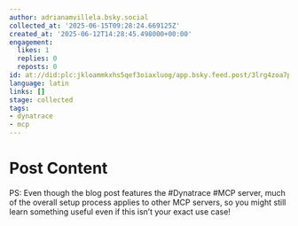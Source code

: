 ```yaml
---
author: adrianamvillela.bsky.social
collected_at: '2025-06-15T09:28:24.669125Z'
created_at: '2025-06-12T14:28:45.498000+00:00'
engagement:
  likes: 1
  replies: 0
  reposts: 0
id: at://did:plc:jkloammkxhs5qef3oiaxluog/app.bsky.feed.post/3lrg4zoa7pc23
language: latin
links: []
stage: collected
tags:
- dynatrace
- mcp
---
```


# Post Content

PS: Even though the blog post features the #Dynatrace #MCP server, much of the overall setup process applies to other MCP servers, so you might still learn something useful even if this isn’t your exact use case!